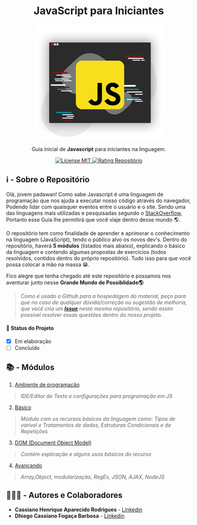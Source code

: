<h1 align="center"> 
	 JavaScript para Iniciantes
</h1>

<p align="center">
  <img alt="Logotipo do JavaScript com alguns elementos artísticos" src=".github/BannerReadme.png" width="350px">

  <p align="center">Guia inicial de <strong>Javascript</strong> para iniciantes na linguagem.</p>
  <p align="center">
    <a href="https://opensource.org/licenses/MIT">
      <img src="https://img.shields.io/github/license/kszinhu/JavaScript4Noobs" alt="License MIT">
      <img src="https://img.shields.io/github/stars/kszinhu/JavaScript4Noobs" alt="Rating Repositório">
    </a>
  </p>

## ℹ - Sobre o Repositório

  <p>Olá, jovem padawan! Como sabe Javascript é uma linguagem de programação que nos ajuda a executar nosso código através do navegador, Podendo lidar com quaisquer eventos entre o usuário e o site. Sendo uma das linguagens mais utilizadas e pesquisadas segundo o <a href="http://pt.stackoverflow.com/">StackOverflow</a>, Portanto esse Guia lhe permitirá que você viaje dentro desse mundo 🌎.</p>
  <p>O repositório tem como finalidade de aprender e aprimorar o conhecimento na linguagem (JavaScript), tendo o público alvo os novos dev's. Dentro do repositório, haverá <strong>5 módulos</strong> (listados mais abaixo), explicando o básico da linguagem e contendo algumas propostas de exercícios (todos resolvidos, contidos dentro do próprio repositório). Tudo isso para que você possa colocar a mão na massa 😁.</p>
  <p>Fico alegre que tenha chegado até este repositório e possamos nos aventurar junto nesse <strong>Grande Mundo de Possiblidade🌎</strong></p>

>_Como é usado o Github para a hospedagem do material, peço para que no caso de qualquer dúvida/correção ou sugestão de melhoria, que você cria um [**Issue**](https://github.com/kszinhu/JavaScript4Noobs/issues) neste mesmo repositório, sendo assim possível resolver essas questões dentro do nosso projeto._

#### 🔔 Status do Projeto

- [x] Em elaboração
- [ ] Concluído

## 📚 - Módulos

1. [Ambiente de programação](https://github.com/kszinhu/JavaScript4Noobs/blob/main/Ambiente/Ambiente.md)
>_IDE/Editor de Texto e configurações para programação em JS_
2. [Básico]([Url](https://github.com/kszinhu/JavaScript4Noobs/blob/main/Ambiente/Basico.md))
>_Módulo com os recursos básicos da linguagem como: Tipos de várivel e Tratamentos de dados, Estruturas Condicionais e de Repetições_
3. [DOM (Document Object Model)](Url)
>_Contém explicação e alguns usos básicos do recurso_
4. [Avançando](Url)
>_Array,Object, modularização, RegEx, JSON, AJAX, NodeJS_

## 👨🏽‍💻 - Autores e Colaboradores

- **Cassiano Henrique Aparecido Rodrigues** - [Linkedin](https://www.linkedin.com/in/cassiano-rodrigues-28bb8b16a/)
- **Dhiego Cassiano Fogaça Barbosa** - [Linkedin](https://www.linkedin.com/in/modscleo4/)
